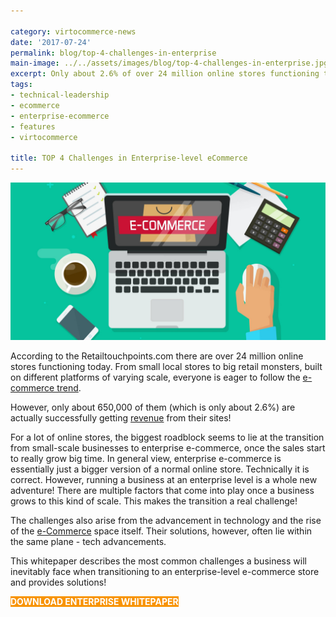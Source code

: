 ```yaml
---

category: virtocommerce-news
date: '2017-07-24'
permalink: blog/top-4-challenges-in-enterprise
main-image: ../../assets/images/blog/top-4-challenges-in-enterprise.jpg
excerpt: Only about 2.6% of over 24 million online stores functioning today are actually successfully getting revenue from their sites. This whitepaper describes the most common challenges a business will inevitably face when transitioning to an enterprise-level e-commerce store and provides solutions.
tags:
- technical-leadership
- ecommerce
- enterprise-ecommerce
- features
- virtocommerce

title: TOP 4 Challenges in Enterprise-level eCommerce
---
```


<img src='../../assets/images/blog/top-4-challenges-in-enterprise.jpg'>

According to the Retailtouchpoints.com there are over 24 million online stores functioning today. From small local stores to big retail monsters, built on different platforms of varying scale, everyone is eager to follow the <a href="{{ 'https://virtocommerce.com/product-information-management-software' | absolute_url }}">e-commerce trend</a>. 

However, only about 650,000 of them (which is only about 2.6%) are actually successfully getting <a href="{{ 'https://virtocommerce.com/blog/4-ways-to-increase-revenue-through-on-site-search' | absolute_url }}">revenue</a> from their sites!

For a lot of online stores, the biggest roadblock seems to lie at the transition from small-scale businesses to enterprise e-commerce, once the sales start to really grow big time. In general view, enterprise e-commerce is essentially just a bigger version of a normal online store. Technically it is correct. However, running a business at an enterprise level is a whole new adventure! There are multiple factors that come into play once a business grows to this kind of scale. This makes the transition a real challenge! 

The challenges also arise from the advancement in technology and the rise of the <a href="{{ 'https://virtocommerce.com/b2b-ecommerce-platform' | absolute_url }}">e-Commerce</a> space itself. Their solutions, however, often lie within the same plane - tech advancements.

This whitepaper describes the most common challenges a business will inevitably face when transitioning to an enterprise-level e-commerce store and provides solutions!
<style>
    .button
    {
        border-width: 2px;
        font-weight: bold;
        text-transform: uppercase;
    }
        .button::after
        {
            height: 42px;
        }
        .blog-buttons.button.fill
        {
            background: #f89406;
            border-color: #f89406;
            color: #fff;
            text-decoration: none;
        }
        .blog-buttons.button.fill:hover
        {
            color: #f89406;
        }

</style>
<div class="section-actions">
    <a class="blog-buttons button fill" href="https://virtocommerce.com/download-enterprise-whitepaper" target="_blank">Download enterprise whitepaper</a>
</div>
